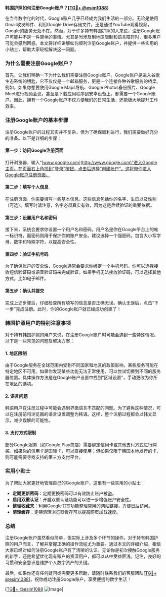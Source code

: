 **韩国护照如何注册Google账户？[[TG💪+ @esim1088](https://t.me/s/esim1088)]**

在当今数字化的时代，Google账户几乎已经成为我们生活的一部分。无论是使用Gmail收发邮件、利用Google Drive存储文件，还是通过YouTube观看视频，Google的服务无处不在。然而，对于许多持有韩国护照的人来说，注册Google账户可能并不是一件简单的事情。尤其是当涉及到地区限制和语言障碍时，很多用户可能会感到困惑。本文将详细讲解如何顺利注册Google账户，并提供一些实用的小贴士，帮助大家轻松解决这一问题。

### 为什么需要注册Google账户？

首先，让我们明确一下为什么我们需要注册Google账户。Google账户是进入谷歌生态系统的钥匙，它不仅仅是一个邮箱服务，更是一个连接各种谷歌服务的桥梁。例如，如果你想要使用Google Maps导航、Google Photos备份照片、Google Meet进行视频会议，甚至是下载应用程序到安卓设备上，都需要一个Google账户。因此，拥有一个Google账户不仅方便我们的日常生活，还能极大地提升工作效率。

### 注册Google账户的基本步骤

注册Google账户的过程其实并不复杂，但为了确保顺利进行，我们需要做好充分的准备。以下是详细的步骤：

#### 第一步：访问Google注册页面

打开浏览器，输入“[www.google.com](http://www.google.com)”进入Google主页。在页面右上角找到“登录”按钮，点击后选择“创建账户”。这将带你进入Google账户注册页面。

#### 第二步：填写个人信息

在注册页面，你需要填写一些基本信息。这些信息包括你的名字、生日以及性别（可选）。填写时请注意，名字必须真实有效，因为这是后续验证的重要依据。

#### 第三步：设置用户名和密码

接下来，系统会要求你设置一个用户名和密码。用户名是你在Google平台上的唯一标识符，而密码则用于保护你的账户安全。建议选择一个强密码，包含大小写字母、数字和特殊字符，以提高安全性。

#### 第四步：验证手机号码

为了确保账户的安全性，Google通常会要求你绑定一个手机号码。你可以选择接收短信验证码或语音验证码来完成验证。如果手机无法接收验证码，可以选择其他方式，比如电子邮件。

#### 第五步：确认并提交

完成上述步骤后，仔细检查所有填写的信息是否正确无误。确认无误后，点击“下一步”完成注册。此时，你的Google账户就已经成功创建了！

### 韩国护照用户的特别注意事项

对于持有韩国护照的用户来说，在注册Google账户时可能会遇到一些特殊情况。以下是一些常见的问题及解决方案：

#### 1. 地区限制

由于Google服务在全球范围内受到不同国家和地区的政策影响，某些服务可能在特定地区不可用。如果你发现某些功能无法正常使用，可以尝试切换到不同的服务器位置。具体操作方法是在Google账户设置中找到“区域设置”，手动更改为你所在地区的选项。

#### 2. 语言问题

韩语用户在注册过程中可能会遇到界面语言不匹配的问题。为了避免这种情况，可以在注册前将浏览器的语言设置调整为韩语。这样，整个注册过程都会以韩文显示，减少误解的可能性。

#### 3. 支付方式限制

部分Google服务（如Google Play商店）需要绑定信用卡或其他支付方式进行购买。如果你的信用卡是国际卡，可以直接使用；但如果仅限于韩国本地发行的卡，则可能需要寻找支持的第三方支付平台。

### 实用小贴士

为了帮助大家更好地管理自己的Google账户，这里有一些实用的小贴士：

- **定期更新密码**：定期更换密码可以有效防止账户被盗。
- **启用双重认证**：开启双重认证功能可以进一步增强账户安全性。
- **整理收藏夹**：利用Google书签功能整理常用的网站链接，方便日后访问。
- **清理缓存**：定期清理浏览器缓存可以提高网页加载速度。

### 总结

注册Google账户虽然看似简单，但实际上涉及多个环节的操作。对于持有韩国护照的用户而言，了解并掌握正确的操作流程尤为重要。通过本文的详细介绍，相信大家已经对如何注册Google账户有了清晰的认识。无论你是初次接触Google服务的新手，还是希望优化现有账户的资深用户，都可以从中受益匪浅。记住，良好的习惯和安全意识是维护个人数字资产的关键。

最后，如果你还有任何疑问或需要更多帮助，请随时联系我们的客服团队[[TG💪+ @esim1088](https://t.me/s/esim1088)]。祝你成功注册Google账户，享受便捷的数字生活！

[[TG💪+ @esim1088](https://t.me/s/esim1088) ![Image](https://i.postimg.cc/4NQfJmqS/Snipaste-2025-05-13-00-14-12.png)]